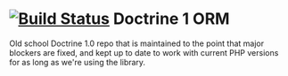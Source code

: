 [![Build Status](https://travis-ci.org/diablomedia/doctrine1.png)](https://travis-ci.org/diablomedia/doctrine1)
Doctrine 1 ORM
=============

Old school Doctrine 1.0 repo that is maintained to the point that major blockers are fixed, and kept up to date to work with current PHP versions for as long as we're using the library.